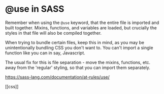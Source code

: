# @use in SASS

Remember when using the `@use` keyword, that the entire file is imported and built together. Mixins, functions, and variables are loaded, but crucially the styles in that file will also be compiled together.

When trying to bundle certain files, keep this in mind, as you may be unintentionally bundling CSS you don't want to. You can't import a single function like you can in say, Javascript.

The usual fix for this is file separation - move the mixins, functions, etc. away from the 'regular' styling, so that you can import them separately.

https://sass-lang.com/documentation/at-rules/use/

[[css]]